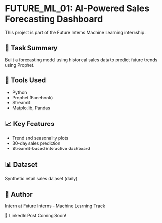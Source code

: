 
# FUTURE_ML_01: AI-Powered Sales Forecasting Dashboard

This project is part of the Future Interns Machine Learning internship.

## 🧠 Task Summary
Built a forecasting model using historical sales data to predict future trends using Prophet.

## 🚀 Tools Used
- Python
- Prophet (Facebook)
- Streamlit
- Matplotlib, Pandas

## 📈 Key Features
- Trend and seasonality plots
- 30-day sales prediction
- Streamlit-based interactive dashboard

## 📊 Dataset
Synthetic retail sales dataset (daily)

## 📝 Author
Intern at Future Interns – Machine Learning Track

🔗 LinkedIn Post Coming Soon!

